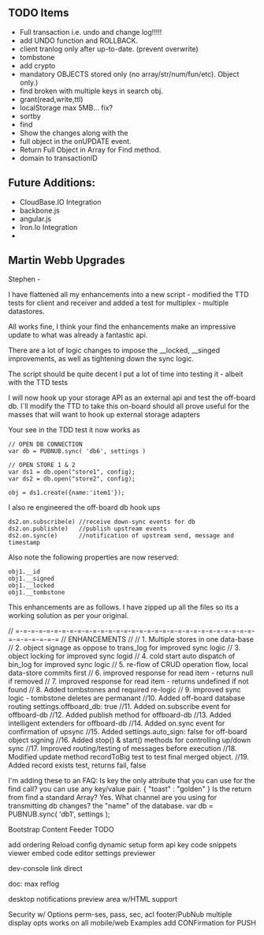 ## TODO Items

 - Full transaction i.e. undo and change log!!!!!
 - add UNDO function and ROLLBACK.
 - client tranlog only after up-to-date. (prevent overwrite)
 - tombstone
 - add crypto
 - mandatory OBJECTS stored only (no array/str/num/fun/etc).  Object only.)
 - find broken with multiple keys in search obj.
 - grant(read,write,ttl)
 - localStorage max 5MB... fix?
 - sortby
 - find
 - Show the changes along with the
 - full object in the onUPDATE event.
 - Return Full Object in Array for Find method.
 - domain to transactionID

## Future Additions:

 - CloudBase.IO Integration
 - backbone.js
 - angular.js
 - Iron.Io Integration
 - 

## Martin Webb Upgrades

Stephen - 

I have flattened all my enhancements into a new script - modified the TTD tests for client and receiver and added a test for multiplex - multiple datastores.

All works fine, I think your find the enhancements make an impressive update to what was already a fantastic api.

There are a lot of logic changes to impose the __locked, __singed improvements, as well as tightening down the sync logic.

The script should be quite decent I put a lot of time into testing it - albeit with the TTD tests

I will now hook up your storage API as an external api and test the off-board db. I`ll modify the TTD to take this on-board should all prove useful for the masses that will want to hook up external storage adapters

Your see in the TDD test it now works as

    // OPEN DB CONNECTION
    var db = PUBNUB.sync( 'db6', settings )

    // OPEN STORE 1 & 2
    var ds1 = db.open("store1", config);
    var ds2 = db.open("store2", config);

    obj = ds1.create({name:'item1'});

I also re engineered the off-board db hook ups

    ds2.on.subscribe(e) //receive down-sync events for db
    ds2.on.publish(e)   //publish upstream events 
    ds2.on.sync(e)      //notification of upstream send, message and timestamp

Also note the following properties are now reserved:

    obj1.__id
    obj1.__signed
    obj1.__locked
    obj1.__tombstone

This enhancements are as follows. I have zipped up all the files so its a working solution as per your original.

// =-=-=-=-=-=-=-=-=-=-=-=-=-=-=-=-=-=-=-=-=-=-=-=-=-=-=-=-=-=-=-=-=-=-=-=-=-=
// ENHANCEMENTS
// 
// 1. Multiple stores in one data-base
// 2. object signage as oppose to trans_log for improved sync logic
// 3. object locking for improved sync logid
// 4. cold start auto dispatch of bin_log for improved sync logic
// 5. re-flow of CRUD operation flow, local data-store commits first
// 6. improved response for read item - returns null if removed
// 7. improved response for read item - returns undefined if not found
// 8. Added tombstones and required re-logic
// 9. improved sync logic - tombstone deletes are permanant
//10. Added off-board database routing settings.offboard_db: true
//11. Added on.subscribe event for offboard-db
//12. Added publish method for offboard-db
//13. Added intelligent extenders for offboard-db
//14. Added on.sync event for confirmation of upsync
//15. Added settings.auto_sign: false for off-board object signing
//16. Added stop() & start() methods for controlling up/down sync
//17. Improved routing/testing of messages before execution
//18. Modified update method recordToBig test to test final merged object.
//19. Added record exists test, returns fail, false


I'm adding these to an FAQ:
Is key the only attribute that you can use for the find call?
you can use any key/value pair.  { "toast" : "golden" }
Is the return from find a standard Array?
Yes.
What channel are you using for transmitting db changes?
the "name" of the database.
var db = PUBNUB.sync( 'db1', settings );





Bootstrap Content Feeder TODO

add ordering
Reload config dynamic
setup form api key
code snippets
viewer embed code
editor settings
previewer


dev-console link direct


doc: max reflog

desktop notifications
preview area w/HTML support

Security w/ Options
perm-ses, pass, sec, acl
footer/PubNub
multiple display opts
works on all mobile/web
Examples
add CONFirmation for PUSH














